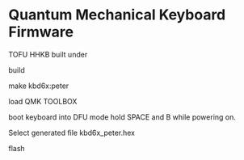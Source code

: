# Quantum Mechanical Keyboard Firmware

TOFU HHKB built under

build 

make kbd6x:peter

load QMK TOOLBOX

boot keyboard into DFU mode hold SPACE and B while powering on.

Select generated file kbd6x_peter.hex

flash
